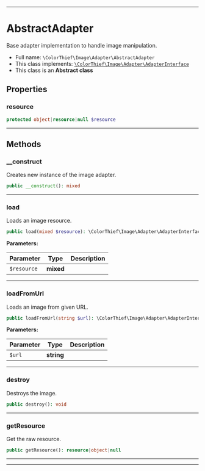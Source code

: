 ***

# AbstractAdapter

Base adapter implementation to handle image manipulation.



* Full name: `\ColorThief\Image\Adapter\AbstractAdapter`
* This class implements:
[`\ColorThief\Image\Adapter\AdapterInterface`](./AdapterInterface.md)
* This class is an **Abstract class**



## Properties


### resource



```php
protected object|resource|null $resource
```






***

## Methods


### __construct

Creates new instance of the image adapter.

```php
public __construct(): mixed
```











***

### load

Loads an image resource.

```php
public load(mixed $resource): \ColorThief\Image\Adapter\AdapterInterface
```








**Parameters:**

| Parameter | Type | Description |
|-----------|------|-------------|
| `$resource` | **mixed** |  |




***

### loadFromUrl

Loads an image from given URL.

```php
public loadFromUrl(string $url): \ColorThief\Image\Adapter\AdapterInterface
```








**Parameters:**

| Parameter | Type | Description |
|-----------|------|-------------|
| `$url` | **string** |  |




***

### destroy

Destroys the image.

```php
public destroy(): void
```











***

### getResource

Get the raw resource.

```php
public getResource(): resource|object|null
```











***


***

